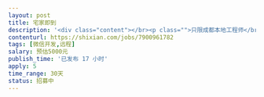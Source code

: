 ```yaml
---                
layout: post       
title: 宅家即到           
description: '<div class="content"></br><p class="">只限成都本地工程师</br><br/>一、需求描述</p></br><p class="">产品类别：社区o2o </br><br/>开发进度：已经有需求文档，原型、UI图，需要技术开发。 </br><br/>功能：实现平台用户从下单到配送的功能。包含获取用户定位信息，推送商家，后台管理系统等。</br><br/>技术：本产品为微信小程序开发，要求会编写微信小程序页面，后台框架不限。</p></br><p class="">二、参考产品</p></br><p class="">饿了么（商超便利模块）</p></br><p class="">三、人才要求</p></br><p class="">3 年以上后台开发经验，精通MySQL数据，有类似开发经验。</p></br><p class="">四、其他要求</p></br><p class="">希望开发人员是在成都范围内，有什么需求也好即时沟通配合</br><br/></br><br/>项目周期：总周期约30天内。</p></br></div>'     
contenturl: https://shixian.com/jobs/7900961782      
tags: [微信开发,远程]            
salary: 预估5000元          
publish_time: '已发布 17 小时'         
apply: 5                   
time_range: 30天              
status: 招募中                  
---                 
```


